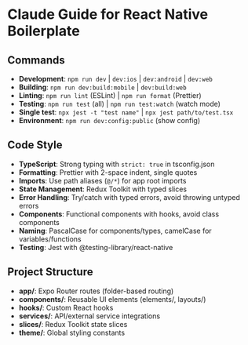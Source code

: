 # Claude Guide for React Native Boilerplate

## Commands

- **Development**: `npm run dev` | `dev:ios` | `dev:android` | `dev:web`
- **Building**: `npm run dev:build:mobile` | `dev:build:web`
- **Linting**: `npm run lint` (ESLint) | `npm run format` (Prettier)
- **Testing**: `npm run test` (all) | `npm run test:watch` (watch mode)
- **Single test**: `npx jest -t "test name"` | `npx jest path/to/test.tsx`
- **Environment**: `npm run dev:config:public` (show config)

## Code Style

- **TypeScript**: Strong typing with `strict: true` in tsconfig.json
- **Formatting**: Prettier with 2-space indent, single quotes
- **Imports**: Use path aliases (`@/*`) for app root imports
- **State Management**: Redux Toolkit with typed slices
- **Error Handling**: Try/catch with typed errors, avoid throwing untyped errors
- **Components**: Functional components with hooks, avoid class components
- **Naming**: PascalCase for components/types, camelCase for variables/functions
- **Testing**: Jest with @testing-library/react-native

## Project Structure

- **app/**: Expo Router routes (folder-based routing)
- **components/**: Reusable UI elements (elements/, layouts/)
- **hooks/**: Custom React hooks
- **services/**: API/external service integrations
- **slices/**: Redux Toolkit state slices
- **theme/**: Global styling constants
